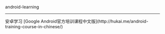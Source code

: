 android-learning
<hr/>
安卓学习
[Google Android官方培训课程中文版](http://hukai.me/android-training-course-in-chinese/)

